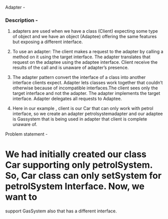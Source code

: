 Adapter - 

### Description -

1.  adapters are used when we have a class (Client) expecting some type of object and we have an object (Adaptee) offering the same features but exposing a different interface.

2. To use an adapter:
The client makes a request to the adapter by calling a method on it using the target interface.
The adapter translates that request on the adaptee using the adaptee interface.
Client receive the results of the call and is unaware of adapter’s presence.

3. The adapter pattern convert the interface of a class into another interface clients expect. Adapter lets classes work together that couldn’t otherwise because of incompatible interfaces.The client sees only the target interface and not the adapter. The adapter implements the target interface. Adapter delegates all requests to Adaptee.

4. Here in our example , client is our Car that can only work with petrol interface, so we create an adapter petrolsystemadapter and our 
adaptee is Gassystem that is being used in adapter that client is complete unaware of.


Problem statement -
# We had initially created our class Car supporting only petrolSystem. So, Car class can only setSystem for petrolSystem Interface. Now, we want to 
support GasSystem also that has a different interface.

